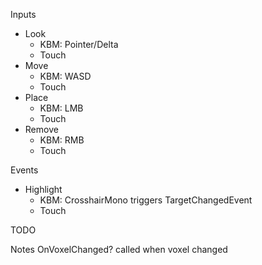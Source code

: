 Inputs
* Look
	* KBM: Pointer/Delta
	* Touch
* Move
	* KBM: WASD
	* Touch
* Place
	* KBM: LMB
	* Touch
* Remove
	* KBM: RMB
	* Touch


Events
* Highlight
	* KBM: CrosshairMono triggers TargetChangedEvent
	* Touch


TODO


Notes
OnVoxelChanged? called when voxel changed